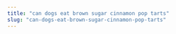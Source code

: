 ```yaml
---
title: "can dogs eat brown sugar cinnamon pop tarts"
slug: "can-dogs-eat-brown-sugar-cinnamon-pop-tarts"
---
```


